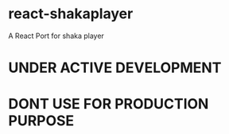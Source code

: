 # react-shakaplayer

A React Port for shaka player

# UNDER ACTIVE DEVELOPMENT

# DONT USE FOR PRODUCTION PURPOSE
